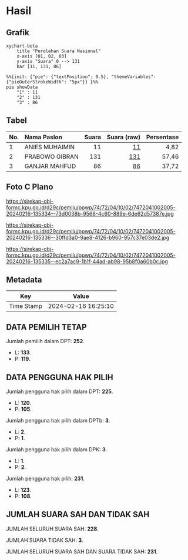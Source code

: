 # Hasil

## Grafik

```mermaid
xychart-beta
    title "Perolehan Suara Nasional"
    x-axis [01, 02, 03]
    y-axis "Suara" 0 --> 131
    bar [11, 131, 86]
```

```mermaid
%%{init: {"pie": {"textPosition": 0.5}, "themeVariables": {"pieOuterStrokeWidth": "5px"}} }%%
pie showData
    "1" : 11
    "2" : 131
    "3" : 86
```

## Tabel

| No. | Nama Paslon    | Suara | Suara (raw) | Persentase |
|:--- |:-------------- | -----:| -----------:| ----------:|
| 1   | ANIES MUHAIMIN | 11    | [11][p-1]   | 4,82       |
| 2   | PRABOWO GIBRAN | 131   | [131][p-2]  | 57,46      |
| 3   | GANJAR MAHFUD  | 86    | [86][p-3]   | 37,72      |


[p-1]: https://github.com/gigit-pemilu/pemilu-2024/blob/main/pilpres/hitung-suara/sub/74-sulawesi-tenggara/sub/72-kota-bau-bau/sub/04-bungi/sub/1002-ngkaring-karing/sub/005-tps/sub/paslon-1.txt
[p-2]: https://github.com/gigit-pemilu/pemilu-2024/blob/main/pilpres/hitung-suara/sub/74-sulawesi-tenggara/sub/72-kota-bau-bau/sub/04-bungi/sub/1002-ngkaring-karing/sub/005-tps/sub/paslon-2.txt
[p-3]: https://github.com/gigit-pemilu/pemilu-2024/blob/main/pilpres/hitung-suara/sub/74-sulawesi-tenggara/sub/72-kota-bau-bau/sub/04-bungi/sub/1002-ngkaring-karing/sub/005-tps/sub/paslon-3.txt

## Foto C Plano

https://sirekap-obj-formc.kpu.go.id/d29c/pemilu/ppwp/74/72/04/10/02/7472041002005-20240216-135334--73d0038b-9566-4c60-889e-6de62d57387e.jpg

https://sirekap-obj-formc.kpu.go.id/d29c/pemilu/ppwp/74/72/04/10/02/7472041002005-20240216-135336--30ffd3a0-9ae8-4126-b960-957c37e03de2.jpg

https://sirekap-obj-formc.kpu.go.id/d29c/pemilu/ppwp/74/72/04/10/02/7472041002005-20240216-135335--ec2a7ac9-1b1f-44ad-ab98-95b8f0a60b0c.jpg


## Metadata

| Key        | Value               |
| ---------- | ------------------- |
| Time Stamp | 2024-02-16 16:25:10 |


## DATA PEMILIH TETAP

Jumlah pemilih dalam DPT: **252**.
 * L: **133**.
 * P: **119**.

## DATA PENGGUNA HAK PILIH

Jumlah pengguna hak pilih dalam DPT: **225**.
 * L: **120**.
 * P: **105**.

Jumlah pengguna hak pilih dalam DPTb: **3**.
 * L: **2**.
 * P: **1**.

Jumlah pengguna hak pilih dalam DPK: **3**.
 * L: **1**.
 * P: **2**.

Jumlah pengguna hak pilih: **231**.
 * L: **123**.
 * P: **108**.

## JUMLAH SUARA SAH DAN TIDAK SAH

JUMLAH SELURUH SUARA SAH: **228**.

JUMLAH SUARA TIDAK SAH: **3**.

JUMLAH SELURUH SUARA SAH DAN SUARA TIDAK SAH: **231**.


